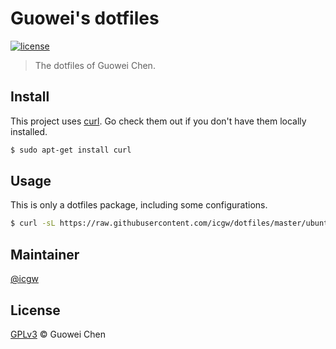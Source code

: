 # Guowei's dotfiles

[![license](https://img.shields.io/github/license/icgw/dotfiles)](LICENSE)

> The dotfiles of Guowei Chen.

## Install

This project uses [curl](https://curl.haxx.se/). Go check them out if you don't have them locally installed.

```sh
$ sudo apt-get install curl
```

## Usage

This is only a dotfiles package, including some configurations.

```sh
$ curl -sL https://raw.githubusercontent.com/icgw/dotfiles/master/ubuntu_16_04.sh | sh
```

## Maintainer

[@icgw](https://github.com/icgw)

## License

[GPLv3](LICENSE) © Guowei Chen
